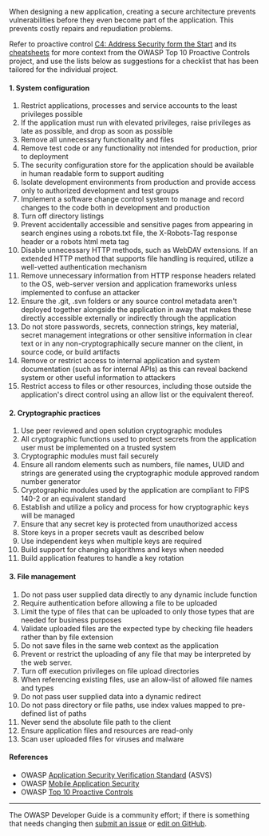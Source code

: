 When designing a new application, creating a secure architecture prevents vulnerabilities before they even become part of the application. This prevents costly repairs and repudiation problems.

Refer to proactive control [C4: Address Security form the Start][control4] and its [cheatsheets][csproactive-c1]
for more context from the OWASP Top 10 Proactive Controls project,
and use the lists below as suggestions for a checklist that has been tailored for the individual project.

#### 1. System configuration

1. Restrict applications, processes and service accounts to the least privileges possible
2. If the application must run with elevated privileges, raise privileges as late as possible, and drop as soon as possible
3. Remove all unnecessary functionality and files
4. Remove test code or any functionality not intended for production, prior to deployment
5. The security configuration store for the application should be available in human readable form to support auditing
6. Isolate development environments from production and provide access only to authorized development and test groups
7. Implement a software change control system to manage and record changes to the code both in development and production
8. Turn off directory listings
9. Prevent accidentally accessible and sensitive pages from appearing in search engines using a robots.txt file,
   the X-Robots-Tag response header or a robots html meta tag
10. Disable unnecessary HTTP methods, such as WebDAV extensions. If an extended HTTP method that supports file handling is
    required, utilize a well-vetted authentication mechanism
11. Remove unnecessary information from HTTP response headers related to the OS, web-server version and application
    frameworks unless implemented to confuse an attacker
12. Ensure the .git, .svn folders or any source control metadata aren't deployed together alongside the application in away
   that makes these directly accessible externally or indirectly through the application
13. Do not store passwords, secrets, connection strings, key material, secret management integrations or other sensitive
   information in clear text or in any non-cryptographically secure manner on the client, in source code, or build artifacts
14. Remove or restrict access to internal application and system documentation (such as for internal APIs) as this can reveal
    backend system or other useful information to attackers
15. Restrict access to files or other resources, including those outside the application's direct control using an allow list
   or the equivalent thereof.

#### 2. Cryptographic practices

1. Use peer reviewed and open solution cryptographic modules
2. All cryptographic functions used to protect secrets from the application user must be implemented on a trusted system
3. Cryptographic modules must fail securely
4. Ensure all random elements such as numbers, file names, UUID and strings are generated
    using the cryptographic module approved random number generator
5. Cryptographic modules used by the application are compliant to FIPS 140-2 or an equivalent standard
6. Establish and utilize a policy and process for how cryptographic keys will be managed
7. Ensure that any secret key is protected from unauthorized access
8. Store keys in a proper secrets vault as described below
9. Use independent keys when multiple keys are required
10. Build support for changing algorithms and keys when needed
11. Build application features to handle a key rotation

#### 3. File management

1. Do not pass user supplied data directly to any dynamic include function
2. Require authentication before allowing a file to be uploaded
3. Limit the type of files that can be uploaded to only those types that are needed for business purposes
4. Validate uploaded files are the expected type by checking file headers rather than by file extension
5. Do not save files in the same web context as the application
6. Prevent or restrict the uploading of any file that may be interpreted by the web server.
7. Turn off execution privileges on file upload directories
8. When referencing existing files, use an allow-list of allowed file names and types
9. Do not pass user supplied data into a dynamic redirect
10. Do not pass directory or file paths, use index values mapped to pre-defined list of paths
11. Never send the absolute file path to the client
12. Ensure application files and resources are read-only
13. Scan user uploaded files for viruses and malware

#### References

* OWASP [Application Security Verification Standard][asvs] (ASVS)
* OWASP [Mobile Application Security][mas]
* OWASP [Top 10 Proactive Controls][proactive10]

----

The OWASP Developer Guide is a community effort; if there is something that needs changing
then [submit an issue][issue060201] or [edit on GitHub][edit060201].

[asvs]: https://owasp.org/www-project-application-security-verification-standard/
[csproactive-c1]: https://cheatsheetseries.owasp.org/IndexProactiveControls.html#c1-define-security-requirements
[control4]: https://top10proactive.owasp.org/the-top-10/c4-secure-architecture/
[edit060201]: https://github.com/OWASP/DevGuide/blob/main/docs/en/04-design/02-web-app-checklist/01-define-security-requirements.md
[issue060201]: https://github.com/OWASP/DevGuide/issues/new?labels=enhancement&template=request.md&title=Update:%2004-design/02-web-app-checklist/01-define-security-requirements
[mas]: https://mas.owasp.org/
[proactive10]: https://top10proactive.owasp.org/
